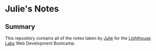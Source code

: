 # Julie's Notes
## Summary
This repository contains all of the notes taken by [Julie](https://github.com/tumiduong) for the [Lighthouse Labs](https://www.lighthouselabs.ca/) Web Development Bootcamp.